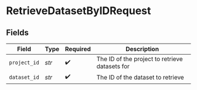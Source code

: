 # RetrieveDatasetByIDRequest


## Fields

| Field                                          | Type                                           | Required                                       | Description                                    |
| ---------------------------------------------- | ---------------------------------------------- | ---------------------------------------------- | ---------------------------------------------- |
| `project_id`                                   | *str*                                          | :heavy_check_mark:                             | The ID of the project to retrieve datasets for |
| `dataset_id`                                   | *str*                                          | :heavy_check_mark:                             | The ID of the dataset to retrieve              |